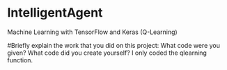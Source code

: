 # IntelligentAgent
Machine Learning with TensorFlow and Keras (Q-Learning)

#Briefly explain the work that you did on this project: What code were you given? What code did you create yourself?
I only coded the qlearning function.
